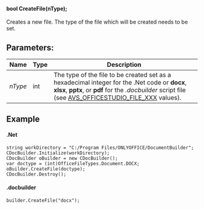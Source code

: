 #### bool CreateFile(nType);

Creates a new file. The type of the file which will be created needs to be set.

## Parameters:

| Name    | Type | Description                                                                                                                                                                                                                                                      |
| ------- | ---- | ---------------------------------------------------------------------------------------------------------------------------------------------------------------------------------------------------------------------------------------------------------------- |
| *nType* | int  | The type of the file to be created set as a hexadecimal integer for the .Net code or **docx**, **xlsx**, **pptx**, or **pdf** for the *.docbuilder* script file (see [AVS\_OFFICESTUDIO\_FILE\_XXX](/docbuilder/integrationapi/c/cdefault#format-types) values). |

## Example

#### .Net

```
string workDirectory = "C:/Program Files/ONLYOFFICE/DocumentBuilder";
CDocBuilder.Initialize(workDirectory);
CDocBuilder oBuilder = new CDocBuilder();
var doctype = (int)OfficeFileTypes.Document.DOCX;
oBuilder.CreateFile(doctype);
CDocBuilder.Destroy();
```

#### .docbuilder

```
builder.CreateFile("docx");
```
